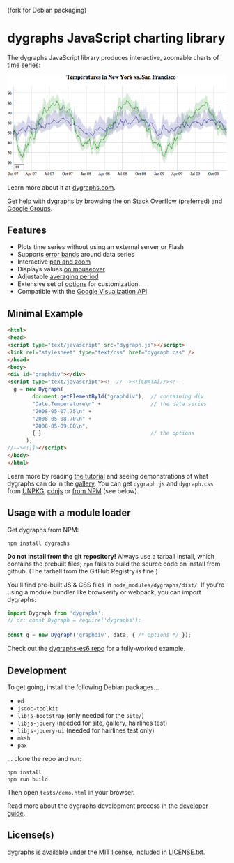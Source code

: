 (fork for Debian packaging)
# dygraphs JavaScript charting library

The dygraphs JavaScript library produces interactive, zoomable charts of time series:

![sample graph](Screenshot.png)

Learn more about it at [dygraphs.com](http://www.dygraphs.com).

Get help with dygraphs by browsing the  on [Stack Overflow][] (preferred) and [Google Groups][].

## Features
* Plots time series without using an external server or Flash
* Supports [error bands][] around data series
* Interactive [pan and zoom][]
* Displays values [on mouseover][]
* Adjustable [averaging period][]
* Extensive set of [options][] for customization.
* Compatible with the [Google Visualization API][gviz]

## Minimal Example
```html
<html>
<head>
<script type="text/javascript" src="dygraph.js"></script>
<link rel="stylesheet" type="text/css" href="dygraph.css" />
</head>
<body>
<div id="graphdiv"></div>
<script type="text/javascript"><!--//--><![CDATA[//><!--
  g = new Dygraph(
        document.getElementById("graphdiv"),  // containing div
        "Date,Temperature\n" +                // the data series
        "2008-05-07,75\n" +
        "2008-05-08,70\n" +
        "2008-05-09,80\n",
        { }                                   // the options
      );
//--><!]]></script>
</body>
</html>
```

Learn more by reading [the tutorial][] and seeing demonstrations of what
dygraphs can do in the [gallery][]. You can get `dygraph.js` and `dygraph.css`
from [UNPKG][], [cdnjs][] or [from NPM][npm] (see below).

## Usage with a module loader

Get dygraphs from NPM:

    npm install dygraphs

**Do not install from the git repository!** Always use a tarball install,
which contains the prebuilt files; `npm` fails to build the source code
on install from github. (The tarball from the GitHub Registry is fine.)

You'll find pre-built JS & CSS files in `node_modules/dygraphs/dist/`. If you're
using a module bundler like browserify or webpack, you can import dygraphs:

```js
import Dygraph from 'dygraphs';
// or: const Dygraph = require('dygraphs');

const g = new Dygraph('graphdiv', data, { /* options */ });
```

Check out the [dygraphs-es6 repo][] for a fully-worked example.

## Development

To get going, install the following Debian packages…

 - `ed`
 - `jsdoc-toolkit`
 - `libjs-bootstrap` (only needed for the `site/`)
 - `libjs-jquery` (needed for site, gallery, hairlines test)
 - `libjs-jquery-ui` (needed for hairlines test only)
 - `mksh`
 - `pax`

… clone the repo and run:

    npm install
    npm run build

Then open `tests/demo.html` in your browser.

Read more about the dygraphs development process in the [developer guide](/DEVELOP.md).

## License(s)
dygraphs is available under the MIT license, included in [LICENSE.txt](./LICENSE.txt).

[UNPKG]: https://unpkg.com/dygraphs/
[cdnjs]: https://cdnjs.com/libraries/dygraph
[the tutorial]: http://www.dygraphs.com/tutorial.html
[gallery]: http://www.dygraphs.com/gallery
[error bands]: http://dygraphs.com/tests/legend-values.html
[pan and zoom]: http://dygraphs.com/tests/link-interaction.html
[on mouseover]: http://dygraphs.com/tests/legend-values.html
[averaging period]: http://dygraphs.com/tests/temperature-sf-ny.html
[options]: http://www.dygraphs.com/options.html
[Stack Overflow]: http://stackoverflow.com/questions/tagged/dygraphs?sort=votes&pageSize=50
[Google Groups]: http://groups.google.com/group/dygraphs-users
[gviz]: http://dygraphs.com/data.html#datatable
[npm]: https://www.npmjs.com/package/dygraphs
[dygraphs-es6 repo]: https://github.com/danvk/dygraphs-es6
